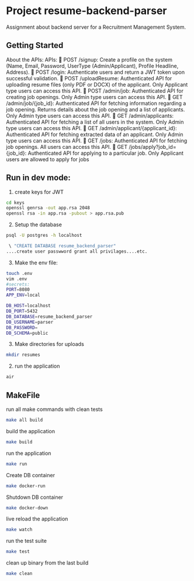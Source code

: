 # Project resume-backend-parser

Assignment about backend server for a Recruitment Management System. 

## Getting Started

About the APIs:
APIs:
 POST /signup: Create a profile on the system (Name, Email, Password, UserType
(Admin/Applicant), Profile Headline, Address).
 POST /login: Authenticate users and return a JWT token upon successful validation.
 POST /uploadResume: Authenticated API for uploading resume files (only PDF or DOCX) of
the applicant. Only Applicant type users can access this API.
 POST /admin/job: Authenticated API for creating job openings. Only Admin type users can
access this API.
 GET /admin/job/{job_id}: Authenticated API for fetching information regarding a job
opening. Returns details about the job opening and a list of applicants. Only Admin type
users can access this API.
 GET /admin/applicants: Authenticated API for fetching a list of all users in the system. Only
Admin type users can access this API.
 GET /admin/applicant/{applicant_id}: Authenticated API for fetching extracted data of an
applicant. Only Admin type users can access this API.
 GET /jobs: Authenticated API for fetching job openings. All users can access this API.
 GET /jobs/apply?job_id={job_id}: Authenticated API for applying to a particular job. Only
Applicant users are allowed to apply for jobs

## Run in dev mode:

1. create keys for JWT
```bash
cd keys
openssl genrsa -out app.rsa 2048
openssl rsa -in app.rsa -pubout > app.rsa.pub
```

2. Setup the database
```bash
psql -U postgres -h localhost 

 \ "CREATE DATABASE resume_backend_parser"
....create user passwword grant all privilages....etc.
```

3. Make the env file:
```bash
touch .env
vim .env 
#secrets:
PORT=8080
APP_ENV=local

DB_HOST=localhost
DB_PORT=5432
DB_DATABASE=resume_backend_parser
DB_USERNAME=parser
DB_PASSWORD=
DB_SCHEMA=public
```

3. Make directories for uploads
```bash
mkdir resumes
```

2. run the application
```bash
air
```

## MakeFile

run all make commands with clean tests
```bash
make all build
```

build the application
```bash
make build
```

run the application
```bash
make run
```

Create DB container
```bash
make docker-run
```

Shutdown DB container
```bash
make docker-down
```

live reload the application
```bash
make watch
```

run the test suite
```bash
make test
```

clean up binary from the last build
```bash
make clean
```